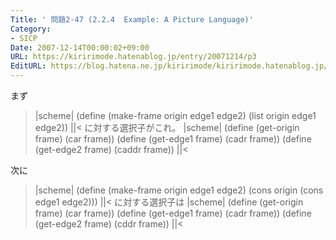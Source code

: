 ```yaml
---
Title: ' 問題2-47 (2.2.4  Example: A Picture Language)'
Category:
- SICP
Date: 2007-12-14T00:00:02+09:00
URL: https://kiririmode.hatenablog.jp/entry/20071214/p3
EditURL: https://blog.hatena.ne.jp/kiririmode/kiririmode.hatenablog.jp/atom/entry/8454420450078215929
---
```



まず
>|scheme|
(define (make-frame origin edge1 edge2)
  (list origin edge1 edge2))
||<
に対する選択子がこれ。
>|scheme|
(define (get-origin frame)
  (car frame))
(define (get-edge1 frame)
  (cadr frame))
(define (get-edge2 frame)
  (caddr frame))
||<

次に
>|scheme|
(define (make-frame origin edge1 edge2)
  (cons origin (cons edge1 edge2)))
||<
に対する選択子は
>|scheme|
(define (get-origin frame)
  (car frame))
(define (get-edge1 frame)
  (cadr frame))
(define (get-edge2 frame)
  (cddr frame))
||<
